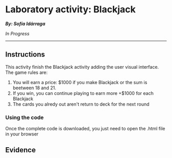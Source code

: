 # Laboratory activity: Blackjack

**_By: Sofía Idárraga_**

_In Progress_

---

## Instructions

This activity finish the Blackjack activity adding the user visual interface. The game rules are:

1. You will earn a price: $1000 if you make Blackjack or the sum is beetween 18 and 21.
2. If you win, you can continue playing to earn more +$1000 for each Blackjack
3. The cards you alredy out aren't return to deck for the next round

### Using the code

Once the complete code is downloaded, you just need to open the .html file in your browser

## Evidence
